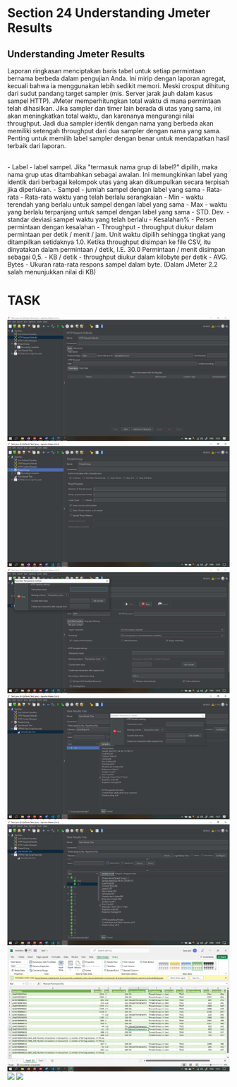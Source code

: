 # Section 24 Understanding Jmeter Results

## Understanding Jmeter Results

Laporan ringkasan menciptakan baris tabel untuk setiap permintaan bernama berbeda dalam pengujian Anda. Ini mirip dengan laporan agregat, kecuali bahwa ia menggunakan lebih sedikit memori. Meski crosput dihitung dari sudut pandang target sampler (mis. Server jarak jauh dalam kasus sampel HTTP). JMeter memperhitungkan total waktu di mana permintaan telah dihasilkan. Jika sampler dan timer lain berada di utas yang sama, ini akan meningkatkan total waktu, dan karenanya mengurangi nilai throughput. Jadi dua sampler identik dengan nama yang berbeda akan memiliki setengah throughput dari dua sampler dengan nama yang sama. Penting untuk memilih label sampler dengan benar untuk mendapatkan hasil terbaik dari laporan.

<br>
- Label - label sampel. Jika "termasuk nama grup di label?" dipilih, maka nama grup utas ditambahkan sebagai awalan. Ini memungkinkan label yang identik dari berbagai kelompok utas yang akan dikumpulkan secara terpisah jika diperlukan.
- Sampel - jumlah sampel dengan label yang sama
- Rata-rata - Rata-rata waktu yang telah berlalu serangkaian
- Min - waktu terendah yang berlalu untuk sampel dengan label yang sama
- Max - waktu yang berlalu terpanjang untuk sampel dengan label yang sama
- STD. Dev. - standar deviasi sampel waktu yang telah berlalu
- Kesalahan% - Persen permintaan dengan kesalahan
- Throughput - throughput diukur dalam permintaan per detik / menit / jam. Unit waktu dipilih sehingga tingkat yang ditampilkan setidaknya 1.0. Ketika throughput disimpan ke file CSV, itu dinyatakan dalam permintaan / detik, I.E. 30.0 Permintaan / menit disimpan sebagai 0,5.
- KB / detik - throughput diukur dalam kilobyte per detik
- AVG. Bytes - Ukuran rata-rata respons sampel dalam byte. (Dalam JMeter 2.2 salah menunjukkan nilai di KB)

# TASK

<img src="screenshot/Screenshot_1.png">
<img src="screenshot/Screenshot_2.png">
<img src="screenshot/Screenshot_3.png">
<img src="screenshot/Screenshot_4.png">
<img src="screenshot/Screenshot_5.png">
<img src="screenshot/Screenshot_6.png">
<img src="screenshot/Screenshot_7.png">
<img src="screenshot/Screenshot_8.png">
